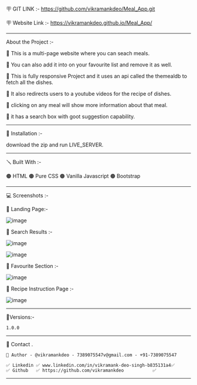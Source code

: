 🪧 GIT LINK          :- https://github.com/vikramankdeo/Meal_App.git

🪧 Website Link  :- https://vikramankdeo.github.io/Meal_App/

---
About the Project :-

🔴 This is a multi-page website where you can seach meals.

🔴 You can also add it into on your favourite list and remove it as well.

🔴 This is fully responsive Project and it uses an api called the themealdb to fetch all the dishes.

🔴 It also redirects users to a youtube videos for the recipe of dishes.

🔴 clicking on any meal will show more information about that meal.

🔴 it has a search box with goot suggestion capability.



---

📐 Installation :-

download the zip and run LIVE_SERVER.

---

🪛 Built With :-

🟠 HTML
🟠 Pure CSS
🟠 Vanilla Javascript
🟠 Bootstrap

---

💻 Screenshots :-

🔴 Landing Page:-

![image](https://github.com/vikramankdeo/Meal_App/assets/144257125/662682e1-e4b0-425c-8c59-bf02edcaa098)



🔴 Search Results :-

![image](https://github.com/vikramankdeo/Meal_App/assets/144257125/14732096-1cea-45a7-9f69-5e01da4c313a)



![image](https://github.com/vikramankdeo/Meal_App/assets/144257125/5361c710-a302-4c0f-92a9-13d70810c825)



🔴 Favourite Section :-

![image](https://github.com/vikramankdeo/Meal_App/assets/144257125/335d8860-ccce-41a7-8c8a-35e16cb707c2)



🔴 Recipe Instruction Page :-

![image](https://github.com/vikramankdeo/Meal_App/assets/144257125/a390c729-cfc7-44d4-961f-1a0527ed4522)



---

🚦Versions:-

    1.0.0

---

🙎 Contact .

    🔗 Author - @vikramankdeo - 7389075547v@gmail.com - +91-7389075547

    ✅ Linkedin ✅ www.linkedin.com/in/vikramank-deo-singh-b835131a4✅
    ✅ Github   ✅ https://github.com/vikramankdeo           ✅

---
